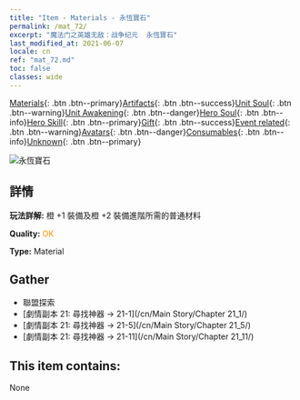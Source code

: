 ```yaml
---
title: "Item - Materials - 永恆寶石"
permalink: /mat_72/
excerpt: "魔法门之英雄无敌：战争纪元  永恆寶石"
last_modified_at: 2021-06-07
locale: cn
ref: "mat_72.md"
toc: false
classes: wide
---
```

 [Materials](/ItemsCN/){: .btn .btn--primary}[Artifacts](/ItemsCN/Artifacts/){: .btn .btn--success}[Unit Soul](/ItemsCN/UnitSoul/){: .btn .btn--warning}[Unit Awakening](/ItemsCN/UnitAwakening/){: .btn .btn--danger}[Hero Soul](/ItemsCN/HeroSoul/){: .btn .btn--info}[Hero Skill](/ItemsCN/HeroSkill/){: .btn .btn--primary}[Gift](/ItemsCN/Gift/){: .btn .btn--success}[Event related](/ItemsCN/Events/){: .btn .btn--warning}[Avatars](/ItemsCN/Avatars/){: .btn .btn--danger}[Consumables](/ItemsCN/Consumables/){: .btn .btn--info}[Unknown](/ItemsCN/Unknown/){: .btn .btn--primary}

 ![永恆寶石](/images/t/i_cailiao_baoshi3.png)

## 詳情
 **玩法詳解:** 橙 +1 裝備及橙 +2 裝備進階所需的普通材料

 **Quality:** <span style="color: #FF8C00">OK</span>

 **Type:** Material

## Gather

*    聯盟探索 
*    [劇情副本 21: 尋找神器 -> 21-1](/cn/Main Story/Chapter 21_1/) 
*    [劇情副本 21: 尋找神器 -> 21-5](/cn/Main Story/Chapter 21_5/) 
*    [劇情副本 21: 尋找神器 -> 21-11](/cn/Main Story/Chapter 21_11/) 

## This item contains:

  None

